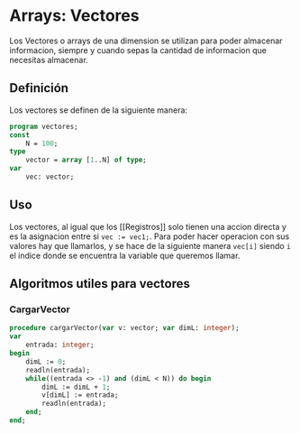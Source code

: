 # Arrays: Vectores

Los Vectores o arrays de una dimension se utilizan para poder almacenar informacion, siempre y cuando sepas la cantidad de informacion que necesitas almacenar.

## Definición

Los vectores se definen de la siguiente manera:

```pascal
program vectores;
const
	N = 100;
type
	vector = array [1..N] of type;
var
	vec: vector;
```

## Uso
Los vectores, al igual que los [[Registros]] solo tienen una accion directa y es la asignacion entre si `vec := vec1;`. Para poder hacer operacion con sus valores hay que llamarlos, y se hace de la siguiente manera `vec[i]` siendo `i` el indice donde se encuentra la variable que queremos llamar.

## Algoritmos utiles para vectores

### CargarVector

```pascal
procedure cargarVector(var v: vector; var dimL: integer);
var
	entrada: integer;
begin
	dimL := 0;
	readln(entrada);
	while((entrada <> -1) and (dimL < N)) do begin
		dimL := dimL + 1;
		v[dimL] := entrada;
		readln(entrada);
	end;
end;
```

### 